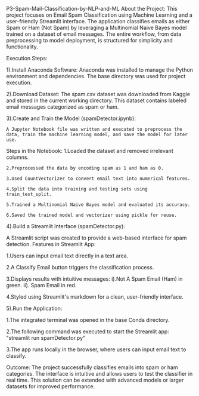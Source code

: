 P3-Spam-Mail-Classification-by-NLP-and-ML
About the Project:
This project focuses on Email Spam Classification using Machine Learning and a user-friendly Streamlit interface. The application classifies emails as either Spam or Ham (Not Spam) by leveraging a Multinomial Naive Bayes model trained on a dataset of email messages. The entire workflow, from data preprocessing to model deployment, is structured for simplicity and functionality.

Execution Steps:

1).Install Anaconda Software:
    Anaconda was installed to manage the Python environment and dependencies. The base directory was used for project execution.

2).Download Dataset:
    The spam.csv dataset was downloaded from Kaggle and stored in the current working directory. This dataset contains labeled email messages categorized as spam or ham.

3).Create and Train the Model (spamDetector.ipynb):

    A Jupyter Notebook file was written and executed to preprocess the data, train the machine learning model, and save the model for later use.
Steps in the Notebook:
    1.Loaded the dataset and removed irrelevant columns.
 
    2.Preprocessed the data by encoding spam as 1 and ham as 0.
 
    3.Used CountVectorizer to convert email text into numerical features.
 
    4.Split the data into training and testing sets using train_test_split.
 
    5.Trained a Multinomial Naive Bayes model and evaluated its accuracy.
 
    6.Saved the trained model and vectorizer using pickle for reuse.
 

4).Build a Streamlit Interface (spamDetector.py):

  A Streamlit script was created to provide a web-based interface for spam detection.
  Features in Streamlit App:

  1.Users can input email text directly in a text area.
  
  2.A Classify Email button triggers the classification process.
  
  3.Displays results with intuitive messages:
   i).Not A Spam Email (Ham) in green.
   ii). Spam Email in red.
   
   4.Styled using Streamlit's markdown for a clean, user-friendly interface.
 
5).Run the Application:

  1.The integrated terminal was opened in the base Conda directory.
  
  2.The following command was executed to start the Streamlit app:
      "streamlit run spamDetector.py"
      
  3.The app runs locally in the browser, where users can input email text to classify.

Outcome:
The project successfully classifies emails into spam or ham categories. The interface is intuitive and allows users to test the classifier in real time. This solution can be extended with advanced models or larger datasets for improved performance.
